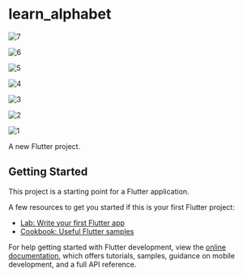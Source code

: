 # learn_alphabet



![7](https://github.com/kalimaty/learn_alphabet/assets/105967966/062ea495-a336-48b2-9fee-85ea53c91270)



![6](https://github.com/kalimaty/learn_alphabet/assets/105967966/63450926-94ec-4848-ac08-3b0ff96b6662)







![5](https://github.com/kalimaty/learn_alphabet/assets/105967966/3924773e-d5d2-48f2-98cc-c365679cc675)






![4](https://github.com/kalimaty/learn_alphabet/assets/105967966/22593894-55d2-4e80-8d3d-c938e0402613)




![3](https://github.com/kalimaty/learn_alphabet/assets/105967966/bc7b10ef-257b-4689-bd20-9929a4d9acbc)






![2](https://github.com/kalimaty/learn_alphabet/assets/105967966/f43dc03b-eabc-4290-864f-10ab4cc19003)








![1](https://github.com/kalimaty/learn_alphabet/assets/105967966/a880ad13-db85-4341-84fa-4ce80c091c39)





A new Flutter project.

## Getting Started

This project is a starting point for a Flutter application.

A few resources to get you started if this is your first Flutter project:

- [Lab: Write your first Flutter app](https://docs.flutter.dev/get-started/codelab)
- [Cookbook: Useful Flutter samples](https://docs.flutter.dev/cookbook)

For help getting started with Flutter development, view the
[online documentation](https://docs.flutter.dev/), which offers tutorials,
samples, guidance on mobile development, and a full API reference.
